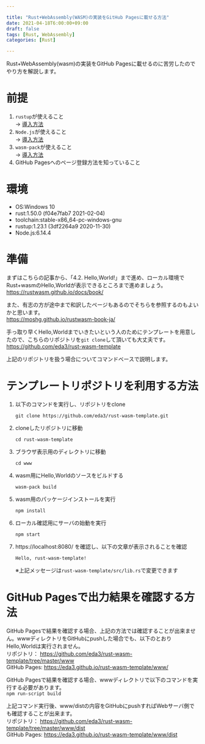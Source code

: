 ```yaml
---

title: "Rust+WebAssembly(WASM)の実装をGitHub Pagesに載せる方法"  
date: 2021-04-18T6:00:00+09:00  
draft: false  
tags: [Rust, WebAssembly]  
categories: [Rust]  

---
```


Rust+WebAssembly(wasm)の実装をGitHub Pagesに載せるのに苦労したのでやり方を解説します。

# 前提
1. `rustup`が使えること  
→ [導入方法](https://rustup.rs)
1. `Node.js`が使えること  
→ [導入方法](https://nodejs.org/ja/download/)
1. `wasm-pack`が使えること  
→ [導入方法](https://rustwasm.github.io/wasm-pack/installer/)
1. GitHub Pagesへのページ登録方法を知っていること

# 環境
- OS:Windows 10
- rust:1.50.0 (f04e7fab7 2021-02-04)
- toolchain:stable-x86_64-pc-windows-gnu
- rustup:1.23.1 (3df2264a9 2020-11-30)
- Node.js:6.14.4

# 準備
まずはこちらの記事から、「4.2. Hello,World!」まで進め、ローカル環境でRust+wasmのHello,Worldが表示できるところまで進めましょう。
https://rustwasm.github.io/docs/book/

また、有志の方が途中まで和訳したページもあるのでそちらを参照するのもよいかと思います。  
https://moshg.github.io/rustwasm-book-ja/

手っ取り早くHello,Worldまでいきたいという人のためにテンプレートを用意したので、こちらのリポジトリを`git clone`して頂いても大丈夫です。  
https://github.com/eda3/rust-wasm-template

上記のリポジトリを扱う場合についてコマンドベースで説明します。

# テンプレートリポジトリを利用する方法
1. 以下のコマンドを実行し、リポジトリをclone  
    ```shell
    git clone https://github.com/eda3/rust-wasm-template.git
    ```
2. cloneしたリポジトリに移動  
    ```shell
    cd rust-wasm-template
    ```
3. ブラウザ表示用のディレクトリに移動  
    ```shell
    cd www
    ```
4. wasm用にHello,Worldのソースをビルドする   
   ```shell
   wasm-pack build
   ```
5. wasm用のパッケージインストールを実行  
    ```shell
    npm install
    ```
6. ローカル確認用にサーバの始動を実行  
    ```shell
    npm start
    ```
7. https://localhost:8080/ を確認し、以下の文章が表示されることを確認  
    ```
    Hello, rust-wasm-template!
    ```
    ※上記メッセージは```rust-wasm-template/src/lib.rs```で変更できます

# GitHub Pagesで出力結果を確認する方法
GitHub Pagesで結果を確認する場合、上記の方法では確認することが出来ません。wwwディレクトリをGitHubにpushした場合でも、以下のとおりHello,Worldは実行されません。  
リポジトリ： https://github.com/eda3/rust-wasm-template/tree/master/www  
GitHub Pages: https://eda3.github.io/rust-wasm-template/www/

GitHub Pagesで結果を確認する場合、wwwディレクトリで以下のコマンドを実行する必要があります。  
    ```
    npm run-script build
    ```  

上記コマンド実行後、www/distの内容をGitHubにpushすればWebサーバ側でも確認することが出来ます。  
リポジトリ： https://github.com/eda3/rust-wasm-template/tree/master/www/dist  
GitHub Pages: https://eda3.github.io/rust-wasm-template/www/dist  